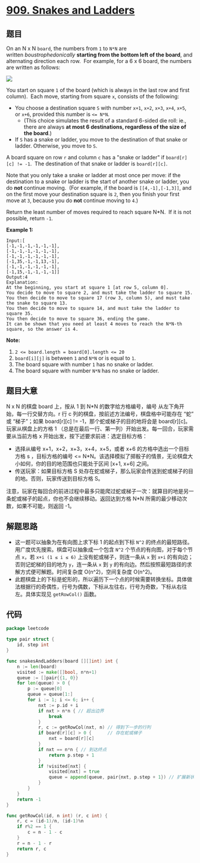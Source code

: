 # [909. Snakes and Ladders](https://leetcode.com/problems/snakes-and-ladders/)


## 题目

On an N x N `board`, the numbers from `1` to `N*N` are written *boustrophedonically* **starting from the bottom left of the board**, and alternating direction each row.  For example, for a 6 x 6 board, the numbers are written as follows:


![](https://assets.leetcode.com/uploads/2018/09/23/snakes.png)

You start on square `1` of the board (which is always in the last row and first column).  Each move, starting from square `x`, consists of the following:

- You choose a destination square `S` with number `x+1`, `x+2`, `x+3`, `x+4`, `x+5`, or `x+6`, provided this number is `<= N*N`.
    - (This choice simulates the result of a standard 6-sided die roll: ie., there are always **at most 6 destinations, regardless of the size of the board**.)
- If `S` has a snake or ladder, you move to the destination of that snake or ladder. Otherwise, you move to `S`.

A board square on row `r` and column `c` has a "snake or ladder" if `board[r][c] != -1`.  The destination of that snake or ladder is `board[r][c]`.

Note that you only take a snake or ladder at most once per move: if the destination to a snake or ladder is the start of another snake or ladder, you do **not** continue moving.  (For example, if the board is `[[4,-1],[-1,3]]`, and on the first move your destination square is `2`, then you finish your first move at `3`, because you do **not** continue moving to `4`.)

Return the least number of moves required to reach square N*N.  If it is not possible, return `-1`.

**Example 1:**

```
Input:[
[-1,-1,-1,-1,-1,-1],
[-1,-1,-1,-1,-1,-1],
[-1,-1,-1,-1,-1,-1],
[-1,35,-1,-1,13,-1],
[-1,-1,-1,-1,-1,-1],
[-1,15,-1,-1,-1,-1]]
Output:4
Explanation:
At the beginning, you start at square 1 [at row 5, column 0].
You decide to move to square 2, and must take the ladder to square 15.
You then decide to move to square 17 (row 3, column 5), and must take the snake to square 13.
You then decide to move to square 14, and must take the ladder to square 35.
You then decide to move to square 36, ending the game.
It can be shown that you need at least 4 moves to reach the N*N-th square, so the answer is 4.

```

**Note:**

1. `2 <= board.length = board[0].length <= 20`
2. `board[i][j]` is between `1` and `N*N` or is equal to `1`.
3. The board square with number `1` has no snake or ladder.
4. The board square with number `N*N` has no snake or ladder.

## 题目大意

N x N 的棋盘 board 上，按从 1 到 N*N 的数字给方格编号，编号 从左下角开始，每一行交替方向。r 行 c 列的棋盘，按前述方法编号，棋盘格中可能存在 “蛇” 或 “梯子”；如果 board[r][c] != -1，那个蛇或梯子的目的地将会是 board[r][c]。玩家从棋盘上的方格 1 （总是在最后一行、第一列）开始出发。每一回合，玩家需要从当前方格 x 开始出发，按下述要求前进：选定目标方格：

- 选择从编号 x+1，x+2，x+3，x+4，x+5，或者 x+6 的方格中选出一个目标方格 s ，目标方格的编号 <= N*N。该选择模拟了掷骰子的情景，无论棋盘大小如何，你的目的地范围也只能处于区间 [x+1, x+6] 之间。
- 传送玩家：如果目标方格 S 处存在蛇或梯子，那么玩家会传送到蛇或梯子的目的地。否则，玩家传送到目标方格 S。

注意，玩家在每回合的前进过程中最多只能爬过蛇或梯子一次：就算目的地是另一条蛇或梯子的起点，你也不会继续移动。返回达到方格 N*N 所需的最少移动次数，如果不可能，则返回 -1。

## 解题思路

- 这一题可以抽象为在有向图上求下标 1 的起点到下标 `N^2` 的终点的最短路径。用广度优先搜索。棋盘可以抽象成一个包含 `N^2` 个节点的有向图，对于每个节点 `x`，若 `x+i (1 ≤ i ≤ 6)` 上没有蛇或梯子，则连一条从 `x` 到 `x+i` 的有向边；否则记蛇梯的目的地为 `y`，连一条从 `x` 到 `y` 的有向边。然后按照最短路径的求解方式便可解题。时间复杂度 O(n^2)，空间复杂度 O(n^2)。
- 此题棋盘上的下标是蛇形的，所以遍历下一个点的时候需要转换坐标。具体做法根据行的奇偶性，行号为偶数，下标从左往右，行号为奇数，下标从右往左。具体实现见 `getRowCol()` 函数。

## 代码

```go
package leetcode

type pair struct {
	id, step int
}

func snakesAndLadders(board [][]int) int {
	n := len(board)
	visited := make([]bool, n*n+1)
	queue := []pair{{1, 0}}
	for len(queue) > 0 {
		p := queue[0]
		queue = queue[1:]
		for i := 1; i <= 6; i++ {
			nxt := p.id + i
			if nxt > n*n { // 超出边界
				break
			}
			r, c := getRowCol(nxt, n) // 得到下一步的行列
			if board[r][c] > 0 {      // 存在蛇或梯子
				nxt = board[r][c]
			}
			if nxt == n*n { // 到达终点
				return p.step + 1
			}
			if !visited[nxt] {
				visited[nxt] = true
				queue = append(queue, pair{nxt, p.step + 1}) // 扩展新状态
			}
		}
	}
	return -1
}

func getRowCol(id, n int) (r, c int) {
	r, c = (id-1)/n, (id-1)%n
	if r%2 == 1 {
		c = n - 1 - c
	}
	r = n - 1 - r
	return r, c
}
```